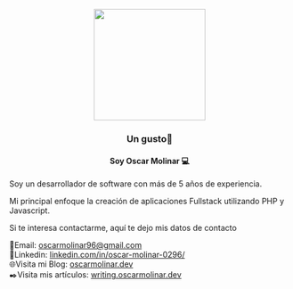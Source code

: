 
<p align="center" width="300">
    <img align="center" src="https://oscarmolinar.s3.us-east-005.backblazeb2.com/om-blue.png" width="200">
    <h3 align="center">Un gusto🎩</h3>
    <h4 align="center">Soy Oscar Molinar 💻 </h4>
</p>

<p>Soy un desarrollador de software con más de 5 años de experiencia.</p>

<p>Mi principal enfoque la creación de aplicaciones Fullstack utilizando PHP y Javascript.</p>

<p> Si te interesa contactarme, aquí te dejo mis datos de contacto </p>

📧Email: <a href="mailto:oscarmolinar96@gmail.com">oscarmolinar96@gmail.com</a><br>
💼Linkedin: <a href="https://www.linkedin.com/in/oscar-molinar-0296/">linkedin.com/in/oscar-molinar-0296/</a> <br>
🌐Visita mi Blog: <a href="https://www.oscarmolinar.dev">oscarmolinar.dev</a><br>
✒️Visita mis artículos: <a href="https://writing.oscarmolinar.dev">writing.oscarmolinar.dev</a><br>


